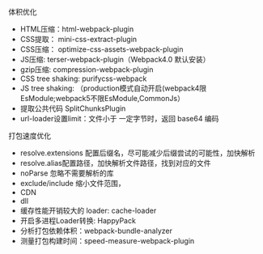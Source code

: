 体积优化
* HTML压缩：html-webpack-plugin
* CSS提取： mini-css-extract-plugin
* CSS压缩： optimize-css-assets-webpack-plugin
* JS压缩: terser-webpack-plugin（Webpack4.0 默认安装）
* gzip压缩: compression-webpack-plugin
* CSS tree shaking: purifycss-webpack
* JS tree shaking: （production模式自动开启(webpack4限EsModule;webpack5不限EsModule,CommonJs）
* 提取公共代码 SplitChunksPlugin
* url-loader设置limit：文件小于 一定字节时，返回 base64 编码

打包速度优化
* resolve.extensions 配置后缀名，尽可能减少后缀尝试的可能性，加快解析
* resolve.alias配置路径，加快解析文件路径，找到对应的文件
* noParse 忽略不需要解析的库
* exclude/include 缩小文件范围，
* CDN
* dll
* 缓存性能开销较大的 loader: cache-loader
* 开启多进程Loader转换: HappyPack
* 分析打包依赖体积：webpack-bundle-analyzer
* 测量打包构建时间：speed-measure-webpack-plugin